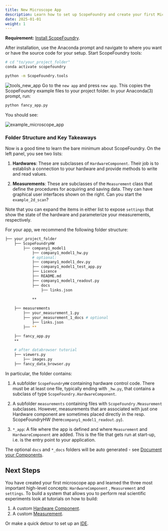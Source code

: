 ```yaml
---
title: New Microscope App
description: Learn how to set up ScopeFoundry and create your first Microscope App.
date: 2025-01-01
weight: 1
---
```


[IDE]:/docs/100_development-environment/10_setup_eclipse/

[getting_started_docs]:/docs/1_getting-started/
**Requirement:** [Install ScopeFoundry][getting_started_docs].

After installation, use the Anaconda prompt and navigate to where you want or have the source code for your setup. Start ScopeFoundry tools:

```sh
# cd "to/your_project_folder"
conda activate scopefoundry
```

```sh
python -m ScopeFoundry.tools
```

![tools_new_app](tools_new_app.png) Go to the `new app` and press `new app`. This copies the ScopeFoundry example files to your project folder. In your Anaconda(3) prompt, run:

```sh
python fancy_app.py
```

You should see:

![example_microscope_app](example_microscope_app.png)

### Folder Structure and Key Takeaways

Now is a good time to learn the bare minimum about ScopeFoundry. On the left panel, you see two lists:

1. **Hardwares**: These are subclasses of `HardwareComponent`. Their job is to establish a connection to your hardware and provide methods to write and read values.

2. **Measurements**: These are subclasses of the `Measurement` class that define the procedures for acquiring and saving data. They can have graphical user interfaces shown on the right. Can you start the `example_2d_scan`?

Note that you can expand the items in either list to expose `settings` that show the state of the hardware and parameterize your measurements, respectively.

For your app, we recommend the following folder structure:

```sh
├── your_project_folder
    ├── ScopeFoundryHW
        ├── company1_model1 	
            ├── company1_model1_hw.py					
            # optional:
            ├── company1_model1_dev.py			
            ├── company1_model1_test_app.py
            ├── Licence
            ├── README.md     		
            ├── company1_model1_readout.py	
            ├── docs
                ├── links.json 
           
            **

    ├── measurements
        ├── your_measurement_1.py
        ├── your_measurement_1_docs # optional
            ├── links.json       
        ├── **

    ├── fancy_app.py
    **
    
    # after databrowser tutorial
    ├── viewers.py
        ├── images.py	
    ├── fancy_data_browser.py
```

In particular, the folder contains:

1. A subfolder `ScopeFoundryHW` containing hardware control code. There must be at least one file, typically ending with `_hw.py`, that contains a subclass of type `ScopeFoundry.HardwareComponent`.  

2. A subfolder `measurements` containing files with `ScopeFoundry.Measurement` subclasses. However, measurements that are associated with just one Hardware component are sometimes placed directly in the resp. ScopeFoundryHW (here`company1_model1_readout.py`). 

3. `*_app`:  A file where the app is defined and where  `Measurement` and `HardwareComponent` are added. This is the file that gets run at start-up, i.e. is the entry point to your application.

The optional `docs` and `*_docs` folders will be auto generated - see [Document your Components](/docs/30_tips-and-tricks/document-your-components/ ).

## Next Steps

You have created your first microscope app and learned the three most important high-level concepts: `HardwareComponent` , `Measurement` and `settings`. To build a system that allows you to perform real scientific experiments look at tutorials on how to build:

1. A custom [Hardware Component](../2_hardware-1).
2. A custom [Measurement](../3_measurement).

Or make a quick detour to set up an [IDE].